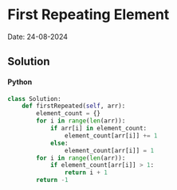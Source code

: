 
# First Repeating Element

Date: 24-08-2024

## Solution
#### Python
```python
class Solution:
    def firstRepeated(self, arr):
        element_count = {}
        for i in range(len(arr)):
            if arr[i] in element_count:
                element_count[arr[i]] += 1
            else:
                element_count[arr[i]] = 1
        for i in range(len(arr)):
            if element_count[arr[i]] > 1:
                return i + 1
        return -1
```
        